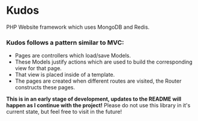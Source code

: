 # Kudos
PHP Website framework which uses MongoDB and Redis. 

### Kudos follows a pattern similar to MVC: ### 

* Pages are controllers which load/save Models. 
* These Models justify actions which are used to build the corresponding view  for that page.
* That view is placed inside of a template.
* The pages are created when different routes are visited, the Router constructs these pages.

**This is in an early stage of development, updates to the README will happen as I continue with the project!**
Please do not use this library in it's current state, but feel free to visit in the future!
